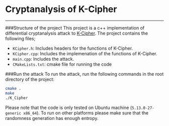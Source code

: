 # Cryptanalysis of K-Cipher

----------
###Structure of the project
This project is a c++ implementation of differential cryptanalysis attack to [K-Cipher](https://eprint.iacr.org/2020/030.pdf).
The project contains the following files;    
* `KCipher.h`: Includes headers for the functions of K-Cipher.
* `KCipher.cpp`: Includes the implemenation of the functions of K-Cipher.
* `main.cpp`: Includes the attack.
* `CMakeLists.txt`: cmake file for running the code

   
###Run the attack
To run the attack, run the following commands in the root directory of the project:
```bash
cmake .
make
./K_Cipher
```
Please note that the code is only tested on Ubuntu machine (`5.13.0-27-generic x86_64`). To run on other platforms please make sure that the 
randomness generation has enough entropy.    

